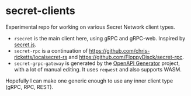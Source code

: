 # secret-clients

Experimental repo for working on various Secret Network client types.

- `rsecret` is the main client here, using gRPC and gRPC-web. Inspired by [secret.js](https://github.com/scrtlabs/secret.js).
- `secret-rpc` is a continuation of https://github.com/chris-ricketts/localsecret-rs and https://github.com/FloppyDisck/secret-rpc.
- `secret-grpc-gateway` is generated by the [OpenAPI Generator](https://openapi-generator.tech) project, with a lot of manual editing. It uses `reqwest` and also supports WASM.

Hopefully I can make one generic enough to use any inner client type (gRPC, RPC, REST).
